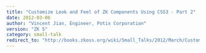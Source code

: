 ```yaml
---
title: "Customize Look and Feel of ZK Components Using CSS3 - Part 2"
date: 2012-03-06
author: "Vincent Jian, Engineer, Potix Corporation"
version: "ZK 5"
category: small-talk
redirect_to: "http://books.zkoss.org/wiki/Small_Talks/2012/March/Customize_Look_and_Feel_of_ZK_Components_Using_CSS3_-_Part_2"
---
```

